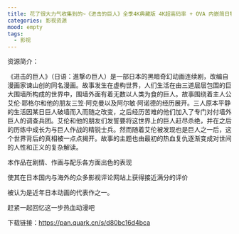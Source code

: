 ```yaml
---
title: 花了很大力气收集到的~《进击的巨人》全季4K典藏版 4K超高码率 + OVA 内嵌简日特效字幕 814G
categories: 影视资源
mood: empty
tags:
  - 影视
---
```


资源简介：

《进击的巨人》（日语：進撃の巨人）是一部日本的黑暗奇幻动画连续剧，改编自漫画家谏山创的同名漫画。故事发生在虚构世界，人们生活在由三道层层包围的巨大围墙所构成的世界中，围墙外面有着无数以人类为食的巨人。故事围绕着主人公艾伦·耶格尔和他的朋友三笠·阿克曼以及阿尔敏·阿诺德的经历展开。三人原本平静的生活因某日巨人破墙而入而随之改变，之后经历苦难的他们加入了专门对付墙外巨人的调查兵团。艾伦和他的朋友们发誓要将这世界上的巨人赶尽杀绝，并在之后的历练中成长为与巨人作战的精锐士兵。然而随着艾伦被发现也是巨人之一后，这个世界背后的真相被一点点揭开。故事的主题也由最初的热血复仇逐渐变成对世间的人性和正义的复杂解读。







本作品在剧情、作画与配乐各方面出色的表现

使其在日本国内与海外的众多影视评论网站上获得接近满分的评价

被认为是近年日本动画的代表作之一。

赶紧一起回忆这一步热血动漫吧

下载链接：https://pan.quark.cn/s/d80bc16d4bca








